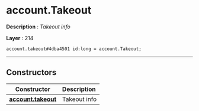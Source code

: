 # account.Takeout

**Description** : *Takeout info*

**Layer** : 214

```tl
account.takeout#4dba4501 id:long = account.Takeout;
```

---

## Constructors

| Constructor | Description |
| :---: | :--- |
| [**account.takeout**](constructor/account.takeout) | Takeout info |